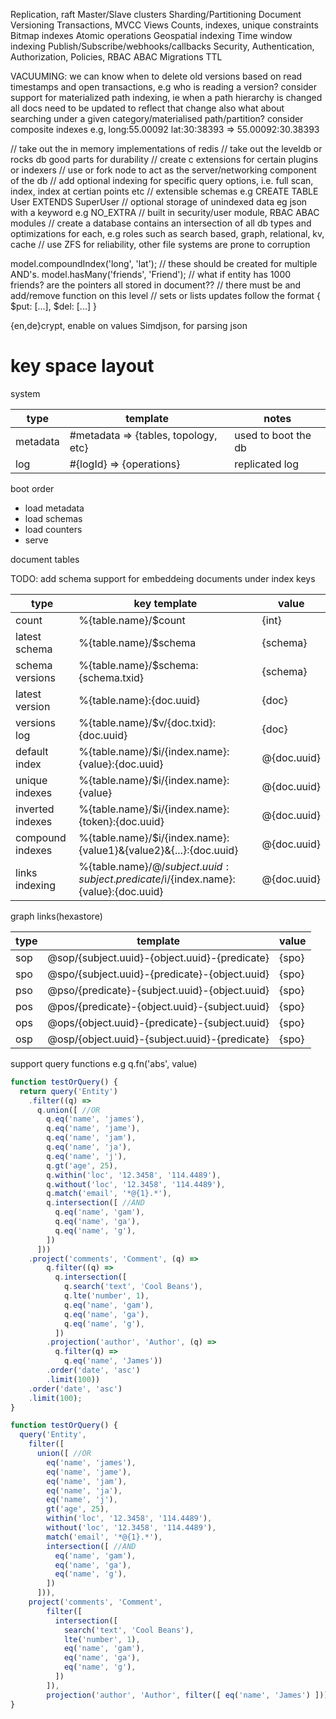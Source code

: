 Replication, raft
Master/Slave clusters
Sharding/Partitioning
Document Versioning
Transactions, MVCC
Views
Counts, indexes, unique constraints
Bitmap indexes
Atomic operations
Geospatial indexing
Time window indexing
Publish/Subscribe/webhooks/callbacks
Security, Authentication, Authorization, Policies, RBAC ABAC
Migrations
TTL

VACUUMING: we can know when to delete old versions based on read timestamps and open transactions, e.g who is reading a version?
consider support for materialized path indexing, ie
when a path hierarchy is changed all docs need to be updated to reflect that change
also what about searching under a given category/materialised path/partition?
consider composite indexes e.g,
long:55.00092 lat:30:38393 => 55.00092:30.38393

// take out the in memory implementations of redis
// take out the leveldb or rocks db good parts for durability
// create c extensions for certain plugins or indexers
// use or fork node to act as the server/networking component of the db
// add optional indexing for specific query options, i.e. full scan, index, index at certian points etc
// extensible schemas e.g CREATE TABLE User EXTENDS SuperUser
// optional storage of unindexed data eg json with a keyword e.g NO_EXTRA
// built in security/user module, RBAC ABAC modules
// create a database contains an intersection of all db types and optimizations for each, e.g roles such as search based, graph, relational, kv, cache
// use ZFS for reliability, other file systems are prone to corruption

model.compoundIndex('long', 'lat'); // these should be created for multiple AND's.
model.hasMany('friends', 'Friend'); // what if entity has 1000 friends? are the pointers all stored in document??
                                    // there must be and add/remove function on this level
                                    // sets or lists updates follow the format { $put: [...], $del: [...] }

{en,de}crypt, enable on values
Simdjson, for parsing json


key space layout
================

system

type     | template                             | notes
---------|--------------------------------------|--------------------
metadata | #metadata => {tables, topology, etc} | used to boot the db
log      | #{logId} => {operations}             | replicated log

boot order
* load metadata
* load schemas
* load counters
* serve

document tables

TODO: add schema support for embeddeing documents under index keys

type                 | key template | value
---------------------|--------------|------
count                | %{table.name}/$count | {int} 
latest schema        | %{table.name}/$schema | {schema}
schema versions      | %{table.name}/$schema:{schema.txid} | {schema}
latest version       | %{table.name}:{doc.uuid} | {doc}
versions log         | %{table.name}/$v/{doc.txid}:{doc.uuid} | {doc}
default index        | %{table.name}/$i/{index.name}:{value}:{doc.uuid} | @{doc.uuid} | {doc}
unique indexes       | %{table.name}/$i/{index.name}:{value} | @{doc.uuid} | {doc}
inverted indexes     | %{table.name}/$i/{index.name}:{token}:{doc.uuid} | @{doc.uuid} | {doc}
compound indexes     | %{table.name}/$i/{index.name}:{value1}&{value2}&{...}:{doc.uuid} | @{doc.uuid} | {doc}
links indexing       | %{table.name}/$@/{subject.uuid}:{subject.predicate}/$i/{index.name}:{value}:{doc.uuid} | @{doc.uuid} | {doc}

graph links(hexastore)

type | template | value
-----|----------|-------
sop  | @sop/{subject.uuid}-{object.uuid}-{predicate} | {spo}
spo  | @spo/{subject.uuid}-{predicate}-{object.uuid} | {spo}
pso  | @pso/{predicate}-{subject.uuid}-{object.uuid} | {spo}
pos  | @pos/{predicate}-{object.uuid}-{subject.uuid} | {spo}
ops  | @ops/{object.uuid}-{predicate}-{subject.uuid} | {spo}
osp  | @osp/{object.uuid}-{subject.uuid}-{predicate} | {spo} 


support query functions e.g
q.fn('abs', value)

```javascript
function testOrQuery() {
  return query('Entity')
    .filter((q) => 
      q.union([ //OR
        q.eq('name', 'james'),
        q.eq('name', 'jame'),
        q.eq('name', 'jam'),
        q.eq('name', 'ja'),
        q.eq('name', 'j'),
        q.gt('age', 25), 
        q.within('loc', '12.3458', '114.4489'),
        q.without('loc', '12.3458', '114.4489'),
        q.match('email', '*@{1}.*'),
        q.intersection([ //AND
          q.eq('name', 'gam'),
          q.eq('name', 'ga'),
          q.eq('name', 'g'),
        ])
      ]))
    .project('comments', 'Comment', (q) =>
        q.filter((q) => 
          q.intersection([
            q.search('text', 'Cool Beans'),
            q.lte('number', 1),
            q.eq('name', 'gam'),
            q.eq('name', 'ga'),
            q.eq('name', 'g'),
          ])
        .projection('author', 'Author', (q) =>
          q.filter(q) =>
            q.eq('name', 'James'))
        .order('date', 'asc')
        .limit(100))
    .order('date', 'asc')
    .limit(100);
}
```
```javascript
function testOrQuery() {
  query('Entity',
    filter([
      union([ //OR
        eq('name', 'james'),
        eq('name', 'jame'),
        eq('name', 'jam'),
        eq('name', 'ja'),
        eq('name', 'j'),
        gt('age', 25), 
        within('loc', '12.3458', '114.4489'),
        without('loc', '12.3458', '114.4489'),
        match('email', '*@{1}.*'),
        intersection([ //AND
          eq('name', 'gam'),
          eq('name', 'ga'),
          eq('name', 'g'),
        ])
      ])),
    project('comments', 'Comment',
        filter([ 
          intersection([
            search('text', 'Cool Beans'),
            lte('number', 1),
            eq('name', 'gam'),
            eq('name', 'ga'),
            eq('name', 'g'),
          ])
        ]),
        projection('author', 'Author', filter([ eq('name', 'James') ])))
}
```
